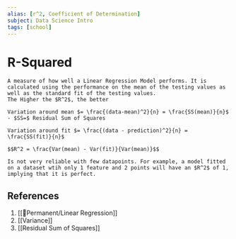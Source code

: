 ```yaml
---
alias: [r^2, Coefficient of Determination]
subject: Data Science Intro
tags: [school]
---
```

# R-Squared

```ad-note
A measure of how well a Linear Regression Model performs. It is calculated using the performance on the mean of the testing values as well as the standard fit of the testing values.
The Higher the $R^2$, the better
```

```ad-math
Variation around mean $= \frac{(data-mean)^2}{n} = \frac{SS(mean)}{n}$
- $SS=$ Residual Sum of Squares

Variation around fit $= \frac{(data - prediction)^2}{n} = \frac{SS(fit)}{n}$

$$R^2 = \frac{Var(mean) - Var(fit)}{Var(mean)}$$
```

```ad-warning
Is not very reliable with few datapoints. For example, a model fitted on a dataset wtih only 1 feature and 2 points will have an $R^2$ of 1, implying that it is perfect.
```

## References
1. [[🗻Permanent/Linear Regression]]
3. [[Variance]]
4. [[Residual Sum of Squares]]